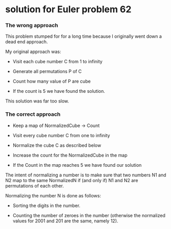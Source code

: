 # solution for Euler problem 62

### The wrong approach

This problem stumped for for a long time because I originally went down a dead end approach.

My original approach was:

- Visit each cube number C from 1 to infinity

- Generate all permutations P of C

- Count how many value of P are cube

- If the count is 5 we have found the solution.

This solution was far too slow.

### The correct approach

- Keep a map of NormalizedCube -> Count

- Visit every cube number C from one to infinity

- Normalize the cube C as described below

- Increase the count for the NormalizedCube in the map

- If the Count in the map reaches 5 we have found our solution

The intent of normalizing a number is to make sure that two numbers N1 and N2 map to the same NormalizedN if (and only if) N1 and N2 are permutations of each other.

Normalizing the number N is done as follows:

- Sorting the digits in the number.

- Counting the number of zeroes in the number (otherwise the normalized values for 2001 and 201 are the same, namely 12).
